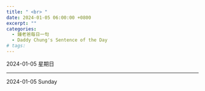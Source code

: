 ```yaml
---
title: " <br> "
date: 2024-01-05 06:00:00 +0800
excerpt: ""
categories:
  - 鍾老爸每日一句
  - Daddy Chung's Sentence of the Day
# tags:
---
```


2024-01-05 星期日

> 

---

2024-01-05 Sunday

> 
